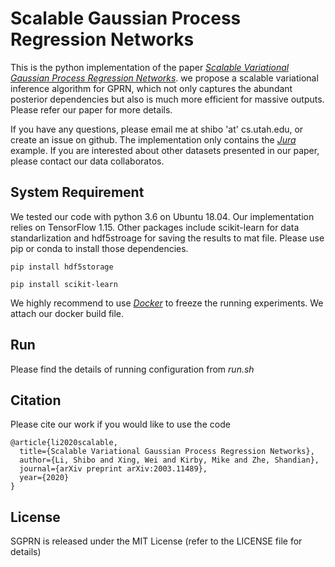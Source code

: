 # Scalable Gaussian Process Regression Networks

This is the python implementation of the paper [_Scalable Variational Gaussian Process Regression Networks_](https://arxiv.org/abs/2003.11489). we propose a scalable variational inference algorithm for GPRN, which not only captures the abundant posterior dependencies but also is much more efficient for massive outputs. Please refer our paper for more details.

If you have any questions, please email me at shibo 'at' cs.utah.edu, or create an issue on github. The implementation only contains the [_Jura_](https://rdrr.io/cran/gstat/man/jura.html) example. If you are interested about other datasets presented in our paper, please contact our data collaboratos.

## System Requirement
We tested our code with python 3.6 on Ubuntu 18.04. Our implementation relies on TensorFlow 1.15. Other packages include scikit-learn for data standarlization and hdf5stroage for saving the results to mat file. Please use pip or conda to install those dependencies. 

```
pip install hdf5storage
```
```
pip install scikit-learn
```
We highly recommend to use [_Docker_](https://www.docker.com/) to freeze the running experiments. We attach our docker build file.

## Run
Please find the details of running configuration from *run.sh* 

## Citation
Please cite our work if you would like to use the code

```
@article{li2020scalable,
  title={Scalable Variational Gaussian Process Regression Networks},
  author={Li, Shibo and Xing, Wei and Kirby, Mike and Zhe, Shandian},
  journal={arXiv preprint arXiv:2003.11489},
  year={2020}
}
```

## License
SGPRN is released under the MIT License (refer to the LICENSE file for details)

